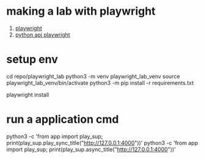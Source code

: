 # making a lab with playwright

1. [playwright](https://playwright.dev/)
2. [python api playwright](https://pypi.org/project/playwright/)

# setup env

cd repo/playwright_lab
python3 -m venv playwright_lab_venv
source playwright_lab_venv/bin/activate
python3 -m pip install -r requirements.txt

playwright install

# run a application cmd

python3 -c 'from app import play_sup; print(play_sup.play_sync_title("http://127.0.0.1:4000"))'
python3 -c 'from app import play_sup; print(play_sup.async_title("http://127.0.0.1:4000"))'
